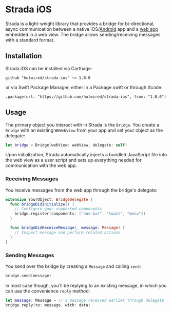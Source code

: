 # Strada iOS

Strada is a light-weight library that provides a bridge for bi-directional, async communication between a native iOS/[Android](https://github.com/hotwired/strada-android) app and a [web app](https://github.com/hotwired/strada-web) embedded in a web view. The bridge allows sending/receiving messages with a standard format.

## Installation
Strada iOS can be installed via Carthage:

```
github "hotwired/strada-ios" ~> 1.0.0
```

or via Swift Package Manager, either in a Package.swift or through Xcode:

```
.package(url: "https://github.com/hotwired/strada-ios", from: "1.0.0")
```

## Usage
The primary object you interact with in Strada is the `Bridge`. You create a `Bridge` with an existing `WKWebView` from your app and set your object as the delegate:

```swift
let bridge = Bridge(webView: webView, delegate: self)
```

Upon initialization, Strada automatically injects a bundled JavaScript file into the web view as a user script and sets up everything needed for communication with the web app.

### Receiving Messages
You receive messages from the web app through the bridge's delegate:

```swift
extension YourObject: BridgeDelegate {
  func bridgeDidInitialize() {
    // Configure your supported components
    bridge.register(components: ["nav-bar", "toast", "menu"])
  }

  func bridgeDidReceiveMessage(_ message: Message) {
    // Inspect message and perform related actions
  }
}
```

### Sending Messages
You send over the bridge by creating a `Message` and calling `send`:

```swift
bridge.send(message)
```

In most case though, you'll be replying to an existing message, in which you can use the convenience `reply` method:

```swift
let message: Message = // a message received earlier through delegate
bridge.reply(to: message, with: data)
```